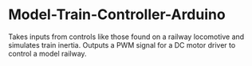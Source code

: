 # Model-Train-Controller-Arduino
Takes inputs from controls like those found on a railway locomotive and simulates train inertia. Outputs a PWM signal for a DC motor driver to control a model railway.
